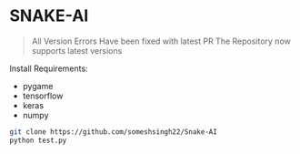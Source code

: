 # SNAKE-AI

>All Version Errors Have been fixed with latest PR
The Repository now supports latest versions

Install Requirements:
* pygame
* tensorflow
* keras
* numpy

```bash
git clone https://github.com/someshsingh22/Snake-AI
python test.py
```
